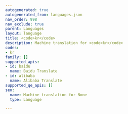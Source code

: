 ```yaml
---
autogenerated: true
autogenerated_from: languages.json
nav_order: 998
nav_exclude: true
parent: Languages
layout: language
title: <code>kr</code>
description: Machine translation for <code>kr</code>
codes:
- kr
family: []
supported_apis:
- id: baidu
  name: Baidu Translate
- id: alibaba
  name: Alibaba Translate
supported_qe_apis: []
seo:
  name: Machine translation for None
  type: Language

---
```


